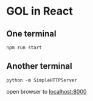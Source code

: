 GOL in React
============

One terminal
------------

    npm run start

Another terminal
----------------

    python -m SimpleHTTPServer

open browser to [localhost:8000](http://localhost:8000)
